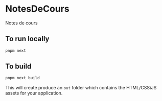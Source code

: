 # NotesDeCours
Notes de cours

## To run locally
```zsh
pnpm next
```

## To build
```zsh
pnpm next build
```
This will create produce an `out` folder which contains the HTML/CSS/JS assets for your application.